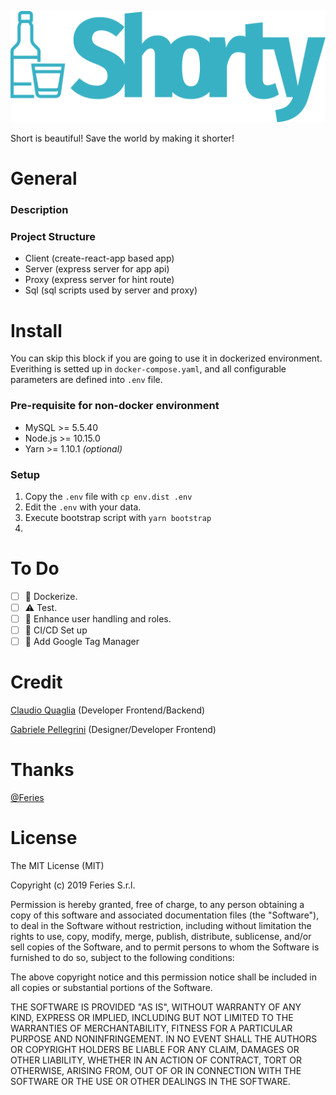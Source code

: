 ![alt text](./client/public/img/logo.svg)

Short is beautiful! Save the world by making it shorter!

# General
### Description

### Project Structure
- Client (create-react-app based app)
- Server (express server for app api)
- Proxy (express server for hint route)
- Sql (sql scripts used by server and proxy)

# Install
You can skip this block if you are going to use it in dockerized environment. Everithing is setted up in `docker-compose.yaml`, 
and all configurable parameters are defined into `.env` file.

### Pre-requisite for non-docker environment 
- MySQL >= 5.5.40
- Node.js >= 10.15.0
- Yarn >= 1.10.1 *(optional)*

### Setup
1. Copy the `.env` file with `cp env.dist .env`
2. Edit the `.env` with your data.
3. Execute bootstrap script with `yarn bootstrap`
4. 

# To Do
- [ ] 🐳 Dockerize.
- [ ] ⚠️ Test.
- [ ] 🚨 Enhance user handling and roles.
- [ ] 🚀 CI/CD Set up
- [ ] 🤖 Add Google Tag Manager

# Credit

[Claudio Quaglia](https://github.com/claudioquaglia) (Developer Frontend/Backend)

[Gabriele Pellegrini](https://github.com/gabrielepellegrini) (Designer/Developer Frontend)


# Thanks
[@Feries](http://www.feries.com)

# License
The MIT License (MIT)

Copyright (c) 2019 Feries S.r.l.

Permission is hereby granted, free of charge, to any person obtaining a copy of this software and associated documentation files (the "Software"), to deal in the Software without restriction, including without limitation the rights to use, copy, modify, merge, publish, distribute, sublicense, and/or sell copies of the Software, and to permit persons to whom the Software is furnished to do so, subject to the following conditions:

The above copyright notice and this permission notice shall be included in all copies or substantial portions of the Software.

THE SOFTWARE IS PROVIDED "AS IS", WITHOUT WARRANTY OF ANY KIND, EXPRESS OR IMPLIED, INCLUDING BUT NOT LIMITED TO THE WARRANTIES OF MERCHANTABILITY, FITNESS FOR A PARTICULAR PURPOSE AND NONINFRINGEMENT. IN NO EVENT SHALL THE AUTHORS OR COPYRIGHT HOLDERS BE LIABLE FOR ANY CLAIM, DAMAGES OR OTHER LIABILITY, WHETHER IN AN ACTION OF CONTRACT, TORT OR OTHERWISE, ARISING FROM, OUT OF OR IN CONNECTION WITH THE SOFTWARE OR THE USE OR OTHER DEALINGS IN THE SOFTWARE.
